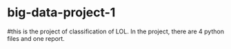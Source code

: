 # big-data-project-1
#this is the project of classification of LOL. In the project, there are 4 python files and one report. 
